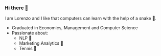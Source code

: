 ### Hi there 👋

I am Lorenzo and I like that computers can learn with the help of a snake 🐍.

- Graduated in Economics, Management and Computer Science
- Passionate about:
  * NLP 🔡
  * Marketing Analytics 💽
  * Tennis 🎾


<!--
**LoriTosoChef/LoriTosoChef** is a ✨ _special_ ✨ repository because its `README.md` (this file) appears on your GitHub profile.

Here are some ideas to get you started:

- 🔭 I’m currently working on ...
- 🌱 I’m currently learning ...
- 👯 I’m looking to collaborate on ...
- 🤔 I’m looking for help with ...
- 💬 Ask me about ...
- 📫 How to reach me: ...
- 😄 Pronouns: ...
- ⚡ Fun fact: ...
-->

